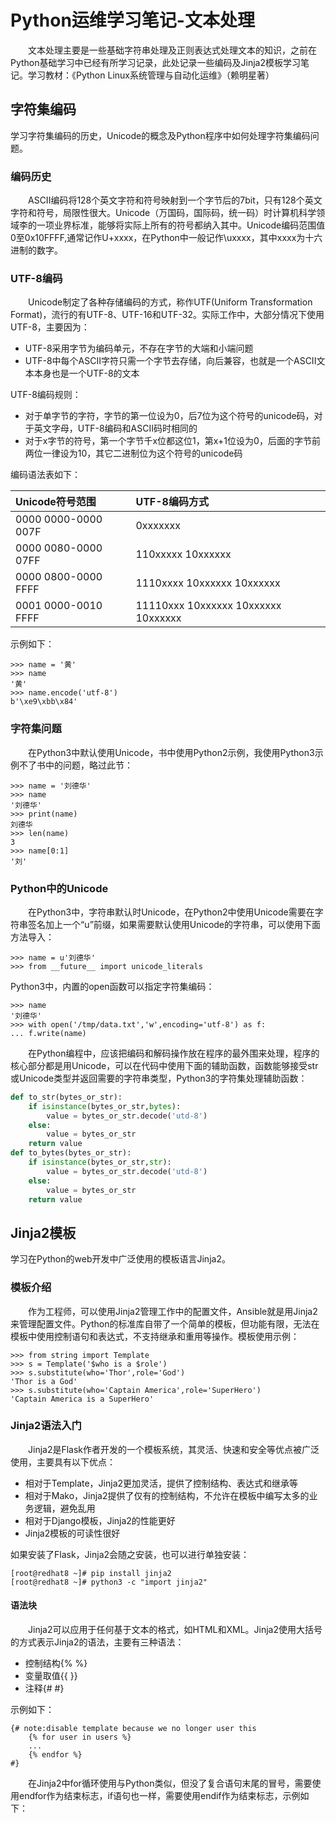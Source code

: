 # Python运维学习笔记-文本处理
&#8195;&#8195;文本处理主要是一些基础字符串处理及正则表达式处理文本的知识，之前在Python基础学习中已经有所学习记录，此处记录一些编码及Jinja2模板学习笔记。学习教材：《Python Linux系统管理与自动化运维》（赖明星著）
## 字符集编码
学习字符集编码的历史，Unicode的概念及Python程序中如何处理字符集编码问题。
### 编码历史
&#8195;&#8195;ASCII编码将128个英文字符和符号映射到一个字节后的7bit，只有128个英文字符和符号，局限性很大。Unicode（万国码，国际码，统一码）时计算机科学领域李的一项业界标准，能够将实际上所有的符号都纳入其中。Unicode编码范围值0至0x10FFFF,通常记作U+xxxx，在Python中一般记作\uxxxx，其中xxxx为十六进制的数字。
### UTF-8编码
&#8195;&#8195;Unicode制定了各种存储编码的方式，称作UTF(Uniform Transformation Format)，流行的有UTF-8、UTF-16和UTF-32。实际工作中，大部分情况下使用UTF-8，主要因为：
- UTF-8采用字节为编码单元，不存在字节的大端和小端问题
- UTF-8中每个ASCII字符只需一个字节去存储，向后兼容，也就是一个ASCII文本本身也是一个UTF-8的文本

UTF-8编码规则：
- 对于单字节的字符，字节的第一位设为0，后7位为这个符号的unicode码，对于英文字母，UTF-8编码和ASCII码时相同的
- 对于x字节的符号，第一个字节千x位都这位1，第x+1位设为0，后面的字节前两位一律设为10，其它二进制位为这个符号的unicode码

编码语法表如下：

Unicode符号范围|UTF-8编码方式
:---|:---
0000 0000-0000 007F|0xxxxxxx
0000 0080-0000 07FF|110xxxxx 10xxxxxx
0000 0800-0000 FFFF|1110xxxx 10xxxxxx 10xxxxxx
0001 0000-0010 FFFF|11110xxx 10xxxxxx 10xxxxxx 10xxxxxx

示例如下：
```
>>> name = '黄'
>>> name
'黄'
>>> name.encode('utf-8')
b'\xe9\xbb\x84'
```
### 字符集问题
&#8195;&#8195;在Python3中默认使用Unicode，书中使用Python2示例，我使用Python3示例不了书中的问题，略过此节：
```
>>> name = '刘德华'
>>> name
'刘德华'
>>> print(name)
刘德华
>>> len(name)
3
>>> name[0:1]
'刘'
```
### Python中的Unicode
&#8195;&#8195;在Python3中，字符串默认时Unicode，在Python2中使用Unicode需要在字符串签名加上一个“u”前缀，如果需要默认使用Unicode的字符串，可以使用下面方法导入：
```
>>> name = u'刘德华'
>>> from __future__ import unicode_literals
```
Python3中，内置的open函数可以指定字符集编码：
```
>>> name
'刘德华'
>>> with open('/tmp/data.txt','w',encoding='utf-8') as f:
... f.write(name)
```
&#8195;&#8195;在Python编程中，应该把编码和解码操作放在程序的最外围来处理，程序的核心部分都是用Unicode，可以在代码中使用下面的辅助函数，函数能够接受str或Unicode类型并返回需要的字符串类型，Python3的字符集处理辅助函数：
```python
def to_str(bytes_or_str):
    if isinstance(bytes_or_str,bytes):
        value = bytes_or_str.decode('utd-8')
    else:
        value = bytes_or_str
    return value
def to_bytes(bytes_or_str):
    if isinstance(bytes_or_str,str):
        value = bytes_or_str.decode('utd-8')
    else:
        value = bytes_or_str
    return value
```
## Jinja2模板
学习在Python的web开发中广泛使用的模板语言Jinja2。
### 模板介绍
&#8195;&#8195;作为工程师，可以使用Jinja2管理工作中的配置文件，Ansible就是用Jinja2来管理配置文件。Python的标准库自带了一个简单的模板，但功能有限，无法在模板中使用控制语句和表达式，不支持继承和重用等操作。模板使用示例：
```
>>> from string import Template
>>> s = Template('$who is a $role')
>>> s.substitute(who='Thor',role='God')
'Thor is a God'
>>> s.substitute(who='Captain America',role='SuperHero')
'Captain America is a SuperHero'
```
### Jinja2语法入门
&#8195;&#8195;Jinja2是Flask作者开发的一个模板系统，其灵活、快速和安全等优点被广泛使用，主要具有以下优点：
- 相对于Template，Jinja2更加灵活，提供了控制结构、表达式和继承等
- 相对于Mako，Jinja2提供了仅有的控制结构，不允许在模板中编写太多的业务逻辑，避免乱用
- 相对于Django模板，Jinja2的性能更好
- Jinja2模板的可读性很好

如果安装了Flask，Jinja2会随之安装，也可以进行单独安装：
```
[root@redhat8 ~]# pip install jinja2
[root@redhat8 ~]# python3 -c "import jinja2"
```
#### 语法块
&#8195;&#8195;Jinja2可以应用于任何基于文本的格式，如HTML和XML。Jinja2使用大括号的方式表示Jinja2的语法，主要有三种语法：
- 控制结构{% %}
- 变量取值{{ }}
- 注释{# #}

示例如下：
```
{# note:disable template because we no longer user this
    {% for user in users %}
    ...
    {% endfor %}
#}
```
&#8195;&#8195;在Jinja2中for循环使用与Python类似，但没了复合语句末尾的冒号，需要使用endfor作为结束标志，if语句也一样，需要使用endif作为结束标志，示例如下：
